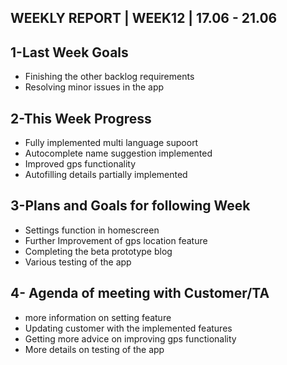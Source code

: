 ## WEEKLY REPORT | WEEK12 | 17.06 - 21.06

## 1-Last Week Goals 

* Finishing the other backlog requirements
* Resolving minor issues in the app

## 2-This Week Progress

* Fully implemented multi language supoort
* Autocomplete name suggestion implemented
* Improved gps functionality
* Autofilling details partially implemented


## 3-Plans and Goals for following Week

* Settings function in homescreen
* Further Improvement of gps location feature
* Completing the beta prototype blog
* Various testing of the app
 
## 4- Agenda of meeting with Customer/TA

* more information on setting feature  
* Updating customer with the implemented features
* Getting more advice on improving gps functionality
* More details on testing of the app

